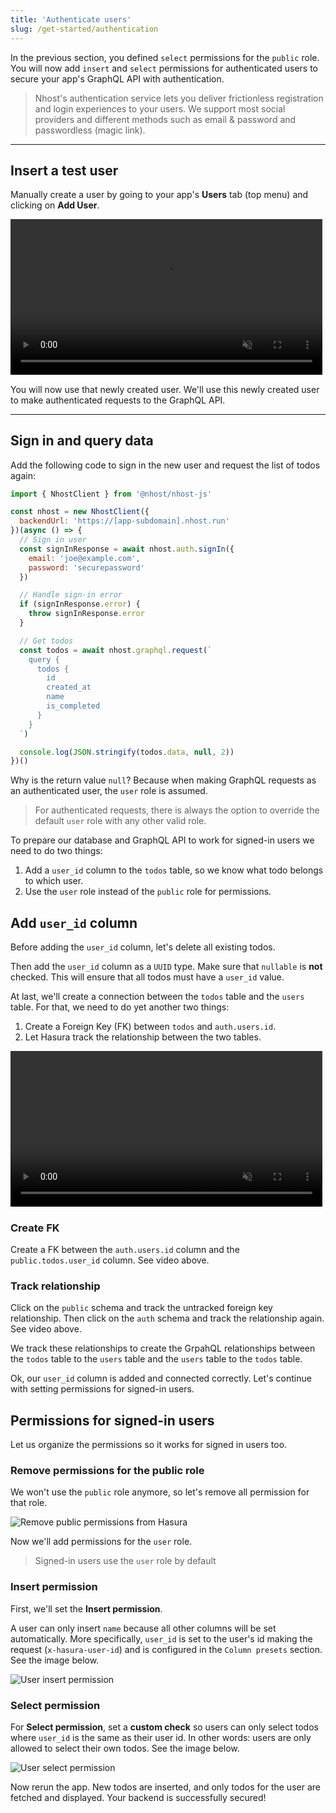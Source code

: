 ```yaml
---
title: 'Authenticate users'
slug: /get-started/authentication
---
```


In the previous section, you defined `select` permissions for the `public` role. You will now add `insert` and `select` permissions for authenticated users to secure your app's GraphQL API with authentication.

> Nhost's authentication service lets you deliver frictionless registration and login experiences to your users. We support most social providers and different methods such as email & password and passwordless (magic link).

---

## Insert a test user

Manually create a user by going to your app's **Users** tab (top menu) and clicking on **Add User**.

<video width="99%" loop="" muted="" playsInline="" controls="true">
  <source src="/videos/add-user.mp4" type="video/mp4" />
</video>

You will now use that newly created user. We'll use this newly created user to make authenticated requests to the GraphQL API.

---

## Sign in and query data

Add the following code to sign in the new user and request the list of todos again:

```js
import { NhostClient } from '@nhost/nhost-js'

const nhost = new NhostClient({
  backendUrl: 'https://[app-subdomain].nhost.run'
})(async () => {
  // Sign in user
  const signInResponse = await nhost.auth.signIn({
    email: 'joe@example.com',
    password: 'securepassword'
  })

  // Handle sign-in error
  if (signInResponse.error) {
    throw signInResponse.error
  }

  // Get todos
  const todos = await nhost.graphql.request(`
    query {
      todos {
        id
        created_at
        name
        is_completed
      }
    }
  `)

  console.log(JSON.stringify(todos.data, null, 2))
})()
```

Why is the return value `null`? Because when making GraphQL requests as an authenticated user, the `user` role is assumed.

> For authenticated requests, there is always the option to override the default `user` role with any other valid role.

To prepare our database and GraphQL API to work for signed-in users we need to do two things:

1. Add a `user_id` column to the `todos` table, so we know what todo belongs to which user.
2. Use the `user` role instead of the `public` role for permissions.

## Add `user_id` column

Before adding the `user_id` column, let's delete all existing todos.

Then add the `user_id` column as a `UUID` type. Make sure that `nullable` is **not** checked. This will ensure that all todos must have a `user_id` value.

At last, we'll create a connection between the `todos` table and the `users` table. For that, we need to do yet another two things:

1. Create a Foreign Key (FK) between `todos` and `auth.users.id`.
2. Let Hasura track the relationship between the two tables.

<video width="99%" loop="" muted="" playsInline="" controls="true">
  <source src="/videos/user-id-column.mp4" type="video/mp4" />
</video>

### Create FK

Create a FK between the `auth.users.id` column and the `public.todos.user_id` column. See video above.

### Track relationship

Click on the `public` schema and track the untracked foreign key relationship. Then click on the `auth` schema and track the relationship again. See video above.

We track these relationships to create the GrpahQL relationships between the `todos` table to the `users` table and the `users` table to the `todos` table.

Ok, our `user_id` column is added and connected correctly. Let's continue with setting permissions for signed-in users.

## Permissions for signed-in users

Let us organize the permissions so it works for signed in users too.

### Remove permissions for the public role

We won't use the `public` role anymore, so let's remove all permission for that role.

![Remove public permissions from Hasura](/img/quick-start/remove-public-permissions.png)

Now we'll add permissions for the `user` role.

> Signed-in users use the `user` role by default

### Insert permission

First, we'll set the **Insert permission**.

A user can only insert `name` because all other columns will be set automatically. More specifically, `user_id` is set to the user's id making the request (`x-hasura-user-id`) and is configured in the `Column presets` section. See the image below.

![User insert permission](/img/quick-start/user-insert-permission.png)

### Select permission

For **Select permission**, set a **custom check** so users can only select todos where `user_id` is the same as their user id. In other words: users are only allowed to select their own todos. See the image below.

![User select permission](/img/quick-start/user-select-permission.png)

Now rerun the app. New todos are inserted, and only todos for the user are fetched and displayed. Your backend is successfully secured!
